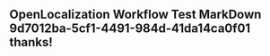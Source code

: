 <properties
ms.topic="hero-topic"
ms.test1="hero-topic"
ms.test2="test"/>

## OpenLocalization Workflow Test MarkDown 9d7012ba-5cf1-4491-984d-41da14ca0f01 thanks!
